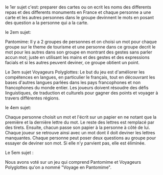 le 1er sujet  c'est:
preparer des cartes ou on ecrit les noms des differents repas et des differents monuments en France et chaque personne a une carte et les autres personnes dans le groupe devinnent le mots en posant des question a la personne qui a la carte.

le 2em sujet:

Pantomime:
Il y a 2 groupes de personnes et on choisi un mot pour chaque groupe sur le theme de tourisme et une personne dans ce groupe decrit le mot pour les autres dans son groupe en montrant des gestes sans 
parler accun mot; juste en utilisant les mains et des gestes et des expressions facials et si les autres peuvent deviner, ce groupe obtient un point.

Le 3em sujet Voyageurs Polyglottes: 
Le but du jeu est d'améliorer les compétences en langues, en particulier le français, tout en découvrant les bases d'autres langues parlées dans les pays francophones
et non francophones du monde entier. Les joueurs doivent résoudre des défis linguistiques, de traduction et culturels pour gagner des points et voyager à travers différentes régions.


le 4em sujet:

Chaque personne choisit un mot et l'écrit sur un papier en ne notant que la première et la dernière lettre du mot. Le reste des lettres est remplacé
 par des tirets. Ensuite, chacun passe son papier à la personne à côté de lui. Chaque joueur se retrouve ainsi avec un mot dont il doit deviner les lettres manquantes. 
Chaque personne peut poser deux questions au groupe pour essayer de deviner son mot. Si elle n'y parvient pas, elle est éliminée.

Le 5em sujet :




Nous avons voté sur un jeu qui comprend Pantomime et Voyageurs Polyglottes qu'on a nommé "Voyage en Pantomime".



 
 




















































































































































































